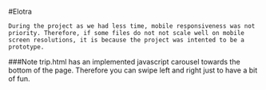 #Elotra
    
    During the project as we had less time, mobile responsiveness was not priority. Therefore, if some files do not not scale well on mobile screen resolutions, it is because the project was intented to be a prototype.    

###Note
    trip.html has an implemented javascript carousel towards the bottom of the page. Therefore you can swipe left and right just to have a bit of fun. 

